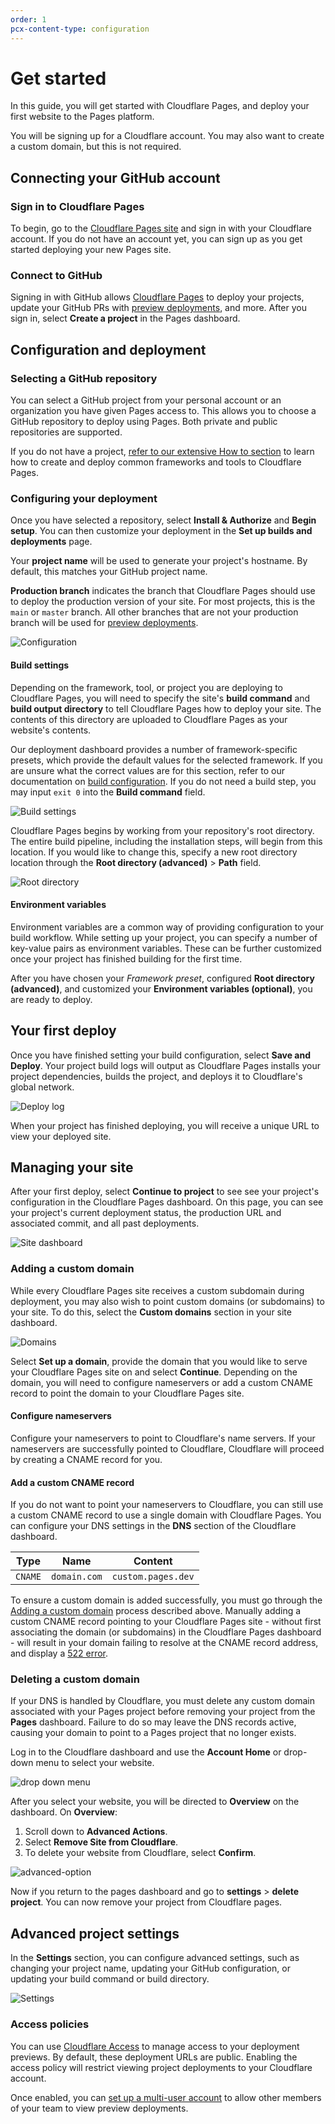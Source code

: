 ```yaml
---
order: 1
pcx-content-type: configuration
---
```


# Get started

In this guide, you will get started with Cloudflare Pages, and deploy your first website to the Pages platform.

<Aside>

You will be signing up for a Cloudflare account. You may also want to create a custom domain, but this is not required.

</Aside>

## Connecting your GitHub account

### Sign in to Cloudflare Pages

To begin, go to the [Cloudflare Pages site](https://pages.dev) and sign in with your Cloudflare account. If you do not have an account yet, you can sign up as you get started deploying your new Pages site.

### Connect to GitHub

Signing in with GitHub allows [Cloudflare Pages](https://pages.dev) to deploy your projects, update your GitHub PRs with [preview deployments](/platform/preview-deployments), and more. After you sign in, select **Create a project** in the Pages dashboard.

## Configuration and deployment

### Selecting a GitHub repository

You can select a GitHub project from your personal account or an organization you have given Pages access to. This allows you to choose a GitHub repository to deploy using Pages. Both private and public repositories are supported.

<Aside>

If you do not have a project, [refer to our extensive How to section](/how-to) to learn how to create and deploy common frameworks and tools to Cloudflare Pages.

</Aside>

### Configuring your deployment

Once you have selected a repository, select **Install & Authorize** and **Begin setup**. You can then customize your deployment in the **Set up builds and deployments** page.

Your **project name** will be used to generate your project's hostname. By default, this matches your GitHub project name.

**Production branch** indicates the branch that Cloudflare Pages should use to deploy the production version of your site. For most projects, this is the `main` or `master` branch. All other branches that are not your production branch will be used for [preview deployments](/platform/preview-deployments).

![Configuration](./images/configuration.png)

#### Build settings

Depending on the framework, tool, or project you are deploying to Cloudflare Pages, you will need to specify the site's **build command** and **build output directory** to tell Cloudflare Pages how to deploy your site. The contents of this directory are uploaded to Cloudflare Pages as your website's contents.

Our deployment dashboard provides a number of framework-specific presets, which provide the default values for the selected framework. If you are unsure what the correct values are for this section, refer to our documentation on [build configuration](/platform/build-configuration). If you do not need a build step, you may input  `exit 0` into the **Build command** field.

![Build settings](./images/build-settings.png)

Cloudflare Pages begins by working from your repository's root directory. The entire build pipeline, including the installation steps, will begin from this location. If you would like to change this, specify a new root directory location through the **Root directory (advanced)** > **Path** field.

![Root directory](./images/root-directory.png)

#### Environment variables

Environment variables are a common way of providing configuration to your build workflow. While setting up your project, you can specify a number of key-value pairs as environment variables. These can be further customized once your project has finished building for the first time.

After you have chosen your _Framework preset_, configured **Root directory (advanced)**, and customized your **Environment variables (optional)**, you are ready to deploy.

## Your first deploy

Once you have finished setting your build configuration, select **Save and Deploy**. Your project build logs will output as Cloudflare Pages installs your project dependencies, builds the project, and deploys it to Cloudflare's global network.

![Deploy log](./images/deploy-log.png)

When your project has finished deploying, you will receive a unique URL to view your deployed site.

## Managing your site

After your first deploy, select **Continue to project** to see see your project's configuration in the Cloudflare Pages dashboard. On this page, you can see your project's current deployment status, the production URL and associated commit, and all past deployments.

![Site dashboard](./images/site-dashboard.png)

### Adding a custom domain

While every Cloudflare Pages site receives a custom subdomain during deployment, you may also wish to point custom domains (or subdomains) to your site. To do this, select the **Custom domains** section in your site dashboard.

![Domains](./images/domains.png)

 Select **Set up a domain**, provide the domain that you would like to serve your Cloudflare Pages site on and select **Continue**. Depending on the domain, you will need to configure nameservers or add a custom CNAME record to point the domain to your Cloudflare Pages site.

#### Configure nameservers

Configure your nameservers to point to Cloudflare's name servers. If your nameservers are successfully pointed to Cloudflare, Cloudflare will proceed by creating a CNAME record for you.

#### Add a custom CNAME record

If you do not want to point your nameservers to Cloudflare, you can still use a custom CNAME record to use a single domain with Cloudflare Pages. You can configure your DNS settings in the **DNS** section of the Cloudflare dashboard.

| Type         | Name               | Content            |
| ------------ | ------------------ | ------------------ |
| `CNAME`      | `domain.com`       | `custom.pages.dev` |

<Aside type="note">

To ensure a custom domain is added successfully, you must go through the [Adding a custom domain](/getting-started#adding-a-custom-domain) process described above. Manually adding a custom CNAME record pointing to your Cloudflare Pages site - without first associating the domain (or subdomains) in the Cloudflare Pages dashboard - will result in your domain failing to resolve at the CNAME record address, and display a [522 error](https://support.cloudflare.com/hc/en-us/articles/115003011431-Troubleshooting-Cloudflare-5XX-errors#522error).

</Aside>

### Deleting a custom domain

If your DNS is handled by Cloudflare, you must delete any custom domain associated with your Pages project before removing your project from the **Pages** dashboard. Failure to do so may leave the DNS records active, causing your domain to point to a Pages project that no longer exists.

Log in to the Cloudflare dashboard and use the **Account Home** or drop-down menu to select your website.

![drop down menu](./images/drop-down-menu.png)

After you select your website, you will be directed to **Overview** on the dashboard. On **Overview**:
1. Scroll down to **Advanced Actions**.
2. Select **Remove Site from Cloudflare**.
3. To delete your website from Cloudflare, select **Confirm**.

![advanced-option](./images/advanced-option.png)

Now if you return to the pages dashboard and go to **settings** > **delete project**. You can now remove your project from Cloudflare pages. 

## Advanced project settings

In the **Settings** section, you can configure advanced settings, such as changing your project name, updating your GitHub configuration, or updating your build command or build directory.

![Settings](./images/settings.png)

### Access policies

You can use [Cloudflare Access](https://www.cloudflare.com/teams-access/) to manage access to your deployment previews. By default, these deployment URLs are public. Enabling the access policy will restrict viewing project deployments to your Cloudflare account.

Once enabled, you can [set up a multi-user account](https://support.cloudflare.com/hc/en-us/articles/205065067-Setting-up-Multi-User-accounts-on-Cloudflare) to allow other members of your team to view preview deployments.

